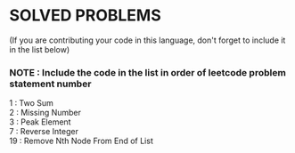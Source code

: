 # SOLVED PROBLEMS

(If you are contributing your code in this language, don't forget to include it in the list below)<br>

### NOTE : Include the code in the list in order of leetcode problem statement number

1 : Two Sum<br>
2 : Missing Number<br>
3 : Peak Element <br>
7 : Reverse Integer<br>
19 : Remove Nth Node From End of List<br>
